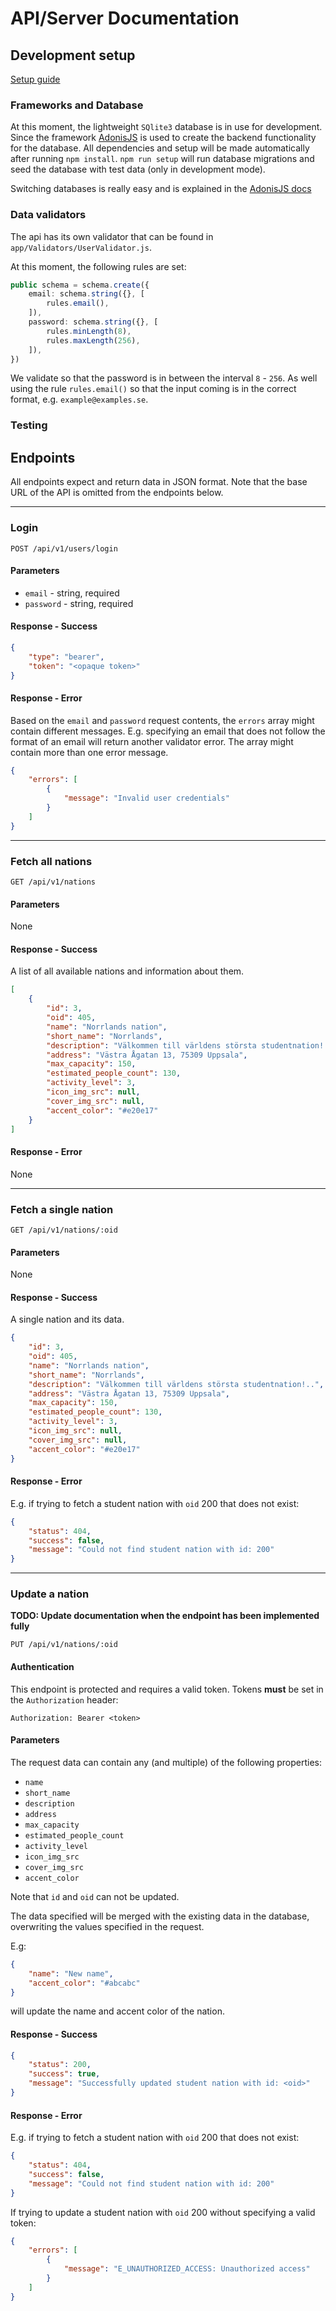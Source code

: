 # API/Server Documentation
## Development setup
[Setup guide](https://github.com/dsp-krabby/server/tree/main#development)

### Frameworks and Database
At this moment, the lightweight `SQlite3` database is in use for development.
Since the framework [AdonisJS](https://adonisjs.com/) is used to create the
backend functionality for the database. All dependencies and setup will be made
automatically after running `npm install`.
`npm run setup` will run database migrations and seed the database with test
data (only in development mode).

Switching databases is really easy and is explained in the [AdonisJS
docs](https://preview.adonisjs.com/guides/database/setup)

### Data validators
The api has its own validator that can be found in
`app/Validators/UserValidator.js`.

At this moment, the following rules are set:
```ts
public schema = schema.create({
    email: schema.string({}, [
        rules.email(),
    ]),
    password: schema.string({}, [
        rules.minLength(8),
        rules.maxLength(256),
    ]),
})
```

We validate so that the password is in between the interval `8` - `256`.
As well using the rule `rules.email()` so that the input coming is in the
correct format, e.g. `example@examples.se`.

### Testing

## Endpoints
All endpoints expect and return data in JSON format. Note that the base URL of
the API is omitted from the endpoints below.

---

### Login
```
POST /api/v1/users/login
```

#### Parameters
- `email` - string, required
- `password` - string, required

#### Response - Success
```json
{
    "type": "bearer",
    "token": "<opaque token>"
}
```

#### Response - Error
Based on the `email` and `password` request contents, the `errors` array might
contain different messages. E.g. specifying an email that does not follow the
format of an email will return another validator error. The array might contain
more than one error message.

```json
{
    "errors": [
        {
            "message": "Invalid user credentials"
        }
    ]
}
```

---

### Fetch all nations
```
GET /api/v1/nations
```

#### Parameters
None

#### Response - Success
A list of all available nations and information about them.

```json
[
    {
        "id": 3,
        "oid": 405,
        "name": "Norrlands nation",
        "short_name": "Norrlands",
        "description": "Välkommen till världens största studentnation!..",
        "address": "Västra Ågatan 13, 75309 Uppsala",
        "max_capacity": 150,
        "estimated_people_count": 130,
        "activity_level": 3,
        "icon_img_src": null,
        "cover_img_src": null,
        "accent_color": "#e20e17"
    }
]
```

#### Response - Error
None

---

### Fetch a single nation
```
GET /api/v1/nations/:oid
```

#### Parameters
None

#### Response - Success
A single nation and its data.

```json
{
    "id": 3,
    "oid": 405,
    "name": "Norrlands nation",
    "short_name": "Norrlands",
    "description": "Välkommen till världens största studentnation!..",
    "address": "Västra Ågatan 13, 75309 Uppsala",
    "max_capacity": 150,
    "estimated_people_count": 130,
    "activity_level": 3,
    "icon_img_src": null,
    "cover_img_src": null,
    "accent_color": "#e20e17"
}
```

#### Response - Error
E.g. if trying to fetch a student nation with `oid` 200 that does not exist:

```json
{
    "status": 404,
    "success": false,
    "message": "Could not find student nation with id: 200"
}
```

---

### Update a nation
**TODO: Update documentation when the endpoint has been implemented fully**

```
PUT /api/v1/nations/:oid
```
#### Authentication
This endpoint is protected and requires a valid token. Tokens **must** be set in
the `Authorization` header:

```
Authorization: Bearer <token>
```

#### Parameters
The request data can contain any (and multiple) of the following properties:

- `name`
- `short_name`
- `description`
- `address`
- `max_capacity`
- `estimated_people_count`
- `activity_level`
- `icon_img_src`
- `cover_img_src`
- `accent_color`

Note that `id` and `oid` can not be updated.

The data specified will be merged with the existing data in the database,
overwriting the values specified in the request.

E.g:
```json
{
    "name": "New name",
    "accent_color": "#abcabc"
}
```

will update the name and accent color of the nation.

#### Response - Success
```json
{
    "status": 200,
    "success": true,
    "message": "Successfully updated student nation with id: <oid>"
}
```

#### Response - Error
E.g. if trying to fetch a student nation with `oid` 200 that does not exist:

```json
{
    "status": 404,
    "success": false,
    "message": "Could not find student nation with id: 200"
}
```

If trying to update a student nation with `oid` 200 without specifying a
valid token:

```json
{
    "errors": [
        {
            "message": "E_UNAUTHORIZED_ACCESS: Unauthorized access"
        }
    ]
}
```
